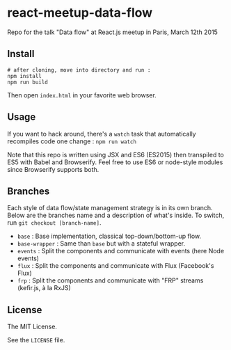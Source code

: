 # react-meetup-data-flow

Repo for the talk "Data flow" at React.js meetup in Paris, March 12th 2015

## Install

```
# after cloning, move into directory and run :
npm install
npm run build
```

Then open `index.html` in your favorite web browser.

## Usage

If you want to hack around, there's a `watch` task that automatically recompiles code one change :
`npm run watch`

Note that this repo is written using JSX and ES6 (ES2015) then transpiled to ES5 with Babel and Browserify.
Feel free to use ES6 or node-style modules since Browserify supports both.

## Branches

Each style of data flow/state management strategy is in its own branch. Below are the branches name and a description of what's inside. To switch, run `git checkout [branch-name]`.

* `base` : Base implementation, classical top-down/bottom-up flow.
* `base-wrapper` : Same than `base` but with a stateful wrapper.
* `events` : Split the components and communicate with events (here Node events)
* `flux` : Split the components and communicate with Flux (Facebook's Flux)
* `frp` : Split the components and communicate with "FRP" streams (kefir.js, à la RxJS)

## License

The MIT License.

See the `LICENSE` file.
